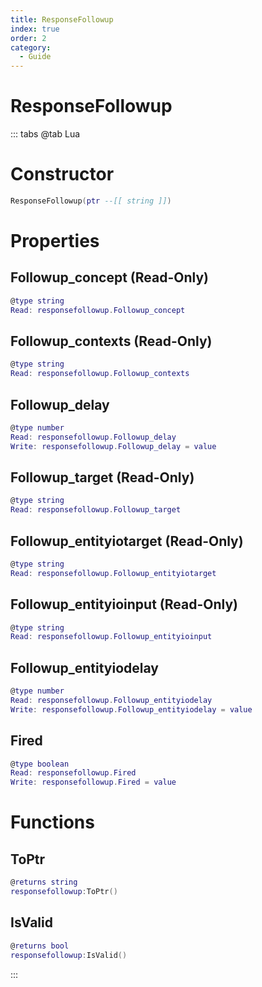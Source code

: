 ```yaml
---
title: ResponseFollowup
index: true
order: 2
category:
  - Guide
---
```


# ResponseFollowup

::: tabs
@tab Lua
# Constructor
```lua
ResponseFollowup(ptr --[[ string ]])
```
# Properties
## Followup_concept (Read-Only)
```lua
@type string
Read: responsefollowup.Followup_concept
```
## Followup_contexts (Read-Only)
```lua
@type string
Read: responsefollowup.Followup_contexts
```
## Followup_delay 
```lua
@type number
Read: responsefollowup.Followup_delay
Write: responsefollowup.Followup_delay = value
```
## Followup_target (Read-Only)
```lua
@type string
Read: responsefollowup.Followup_target
```
## Followup_entityiotarget (Read-Only)
```lua
@type string
Read: responsefollowup.Followup_entityiotarget
```
## Followup_entityioinput (Read-Only)
```lua
@type string
Read: responsefollowup.Followup_entityioinput
```
## Followup_entityiodelay 
```lua
@type number
Read: responsefollowup.Followup_entityiodelay
Write: responsefollowup.Followup_entityiodelay = value
```
## Fired 
```lua
@type boolean
Read: responsefollowup.Fired
Write: responsefollowup.Fired = value
```
# Functions
## ToPtr
```lua
@returns string
responsefollowup:ToPtr()
```
## IsValid
```lua
@returns bool
responsefollowup:IsValid()
```

:::